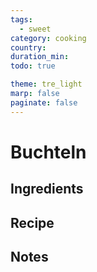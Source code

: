 ```yaml
---
tags:
  - sweet
category: cooking
country:
duration_min: 
todo: true

theme: tre_light
marp: false
paginate: false
---
```


# Buchteln

## Ingredients

## Recipe

## Notes


